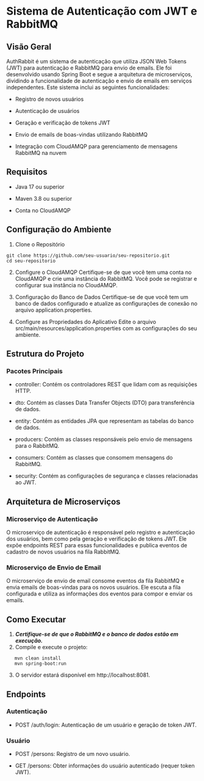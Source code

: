 # Sistema de Autenticação com JWT e RabbitMQ

## Visão Geral
AuthRabbit é um sistema de autenticação que utiliza JSON Web Tokens (JWT) para autenticação
e RabbitMQ para envio de emails. Ele foi desenvolvido usando Spring Boot e segue a arquitetura
de microserviços, dividindo a funcionalidade de autenticação e envio de emails em serviços
independentes. Este sistema inclui as seguintes funcionalidades:

- Registro de novos usuários

- Autenticação de usuários

- Geração e verificação de tokens JWT

- Envio de emails de boas-vindas utilizando RabbitMQ

- Integração com CloudAMQP para gerenciamento de mensagens RabbitMQ na nuvem


## Requisitos

- Java 17 ou superior

- Maven 3.8 ou superior

- Conta no CloudAMQP


## Configuração do Ambiente

1. Clone o Repositório
```
git clone https://github.com/seu-usuario/seu-repositorio.git
cd seu-repositorio
```
2. Configure o CloudAMQP
   Certifique-se de que você tem uma conta no CloudAMQP e crie uma instância do RabbitMQ. Você pode se registrar e configurar sua instância no CloudAMQP.

3. Configuração do Banco de Dados
   Certifique-se de que você tem um banco de dados configurado e atualize as configurações de conexão no arquivo application.properties.

4. Configure as Propriedades do Aplicativo
   Edite o arquivo src/main/resources/application.properties com as configurações do seu ambiente.

## Estrutura do Projeto

### Pacotes Principais

- controller: Contém os controladores REST que lidam com as requisições HTTP.

- dto: Contém as classes Data Transfer Objects (DTO) para transferência de dados.

- entity: Contém as entidades JPA que representam as tabelas do banco de dados.

- producers: Contém as classes responsáveis pelo envio de mensagens para o RabbitMQ.

- consumers: Contém as classes que consomem mensagens do RabbitMQ.

- security: Contém as configurações de segurança e classes relacionadas ao JWT.

## Arquitetura de Microserviços

### Microserviço de Autenticação

O microserviço de autenticação é responsável pelo registro e autenticação dos usuários,
bem como pela geração e verificação de tokens JWT. Ele expõe endpoints REST para essas
funcionalidades e publica eventos de cadastro de novos usuários na fila RabbitMQ.

### Microserviço de Envio de Email

O microserviço de envio de email consome eventos da fila RabbitMQ e envia emails de boas-vindas
para os novos usuários. Ele escuta a fila configurada e utiliza as informações dos eventos para
compor e enviar os emails.

## Como Executar

1. ***Certifique-se de que o RabbitMQ e o banco de dados estão em execução.***
2. Compile e execute o projeto:
```
   mvn clean install
   mvn spring-boot:run
```
3. O servidor estará disponível em http://localhost:8081.

## Endpoints

### Autenticação

- POST /auth/login: Autenticação de um usuário e geração de token JWT.

### Usuário

- POST /persons: Registro de um novo usuário.

- GET /persons: Obter informações do usuário autenticado (requer token JWT).
